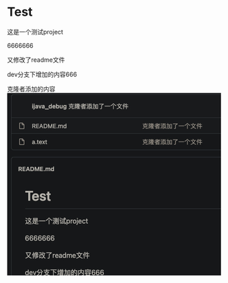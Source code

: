 # Test
这是一个测试project

6666666

又修改了readme文件

dev分支下增加的内容666

克隆者添加的内容
![图片](https://github.com/ijava-debug/Test/blob/master/popo_2022-01-08%20%2014-08-17.jpg)

